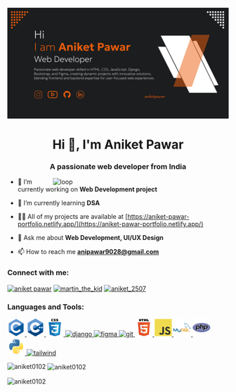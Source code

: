 <!---
ANIKET0102/ANIKET0102 is a ✨ special ✨ repository because its `README.md` (this file) appears on your GitHub profile.
You can click the Preview link to take a look at your changes.
<img align="right" width="400px" alt="coding" src="https://i.pinimg.com/originals/75/e7/ef/75e7ef7aa27009befb076509382b86b8.gif"> 
--->
![logo](https://github.com/ANIKET0102/ANIKET0102/blob/main/Group%206.png)

<h1 align="center">Hi 👋, I'm Aniket Pawar</h1>
<h3 align="center">A passionate web developer from India</h3>

 
<img align="right" width="400px" alt="loop" src="https://media.giphy.com/media/K5kfQExKk731K/giphy.gif">

- 🔭 I’m currently working on **Web Development project**

- 🌱 I’m currently learning **DSA**

- 👨‍💻 All of my projects are available at [https://aniket-pawar-portfolio.netlify.app/](https://aniket-pawar-portfolio.netlify.app/)

- 💬 Ask me about **Web Development, UI/UX Design**

- 📫 How to reach me **anipawar9028@gmail.com**

<h3 align="left">Connect with me:</h3>
<p align="left">
<a href="https://linkedin.com/in/aniket pawar" target="blank"><img align="center" src="https://raw.githubusercontent.com/rahuldkjain/github-profile-readme-generator/master/src/images/icons/Social/linked-in-alt.svg" alt="aniket pawar" height="30" width="40" /></a>
<a href="https://www.youtube.com/c/martin_the_kid" target="blank"><img align="center" src="https://raw.githubusercontent.com/rahuldkjain/github-profile-readme-generator/master/src/images/icons/Social/youtube.svg" alt="martin_the_kid" height="30" width="40" /></a>
<a href="https://www.codechef.com/users/aniket_2507" target="blank"><img align="center" src="https://cdn.jsdelivr.net/npm/simple-icons@3.1.0/icons/codechef.svg" alt="aniket_2507" height="30" width="40" /></a>
</p>

<h3 align="left">Languages and Tools:</h3>
<p align="left"> <a href="https://www.cprogramming.com/" target="_blank" rel="noreferrer"> <img src="https://raw.githubusercontent.com/devicons/devicon/master/icons/c/c-original.svg" alt="c" width="40" height="40"/> </a> <a href="https://www.w3schools.com/cpp/" target="_blank" rel="noreferrer"> <img src="https://raw.githubusercontent.com/devicons/devicon/master/icons/cplusplus/cplusplus-original.svg" alt="cplusplus" width="40" height="40"/> </a> <a href="https://www.w3schools.com/css/" target="_blank" rel="noreferrer"> <img src="https://raw.githubusercontent.com/devicons/devicon/master/icons/css3/css3-original-wordmark.svg" alt="css3" width="40" height="40"/> </a> <a href="https://www.djangoproject.com/" target="_blank" rel="noreferrer"> <img src="https://cdn.worldvectorlogo.com/logos/django.svg" alt="django" width="40" height="40"/> </a> <a href="https://www.figma.com/" target="_blank" rel="noreferrer"> <img src="https://www.vectorlogo.zone/logos/figma/figma-icon.svg" alt="figma" width="40" height="40"/> </a> <a href="https://git-scm.com/" target="_blank" rel="noreferrer"> <img src="https://www.vectorlogo.zone/logos/git-scm/git-scm-icon.svg" alt="git" width="40" height="40"/> </a> <a href="https://www.w3.org/html/" target="_blank" rel="noreferrer"> <img src="https://raw.githubusercontent.com/devicons/devicon/master/icons/html5/html5-original-wordmark.svg" alt="html5" width="40" height="40"/> </a> <a href="https://developer.mozilla.org/en-US/docs/Web/JavaScript" target="_blank" rel="noreferrer"> <img src="https://raw.githubusercontent.com/devicons/devicon/master/icons/javascript/javascript-original.svg" alt="javascript" width="40" height="40"/> </a> <a href="https://www.mysql.com/" target="_blank" rel="noreferrer"> <img src="https://raw.githubusercontent.com/devicons/devicon/master/icons/mysql/mysql-original-wordmark.svg" alt="mysql" width="40" height="40"/> </a> <a href="https://www.php.net" target="_blank" rel="noreferrer"> <img src="https://raw.githubusercontent.com/devicons/devicon/master/icons/php/php-original.svg" alt="php" width="40" height="40"/> </a> <a href="https://www.python.org" target="_blank" rel="noreferrer"> <img src="https://raw.githubusercontent.com/devicons/devicon/master/icons/python/python-original.svg" alt="python" width="40" height="40"/> </a> <a href="https://tailwindcss.com/" target="_blank" rel="noreferrer"> <img src="https://www.vectorlogo.zone/logos/tailwindcss/tailwindcss-icon.svg" alt="tailwind" width="40" height="40"/> </a> </p>

<p><img align="left" src="https://github-readme-stats.vercel.app/api/top-langs?username=aniket0102&show_icons=true&locale=en&layout=compact" alt="aniket0102" /></p>

<p>&nbsp;<img align="center" src="https://github-readme-stats.vercel.app/api?username=aniket0102&show_icons=true&locale=en" alt="aniket0102" /></p>

<p><img align="center" src="https://github-readme-streak-stats.herokuapp.com/?user=aniket0102&" alt="aniket0102" /></p>
